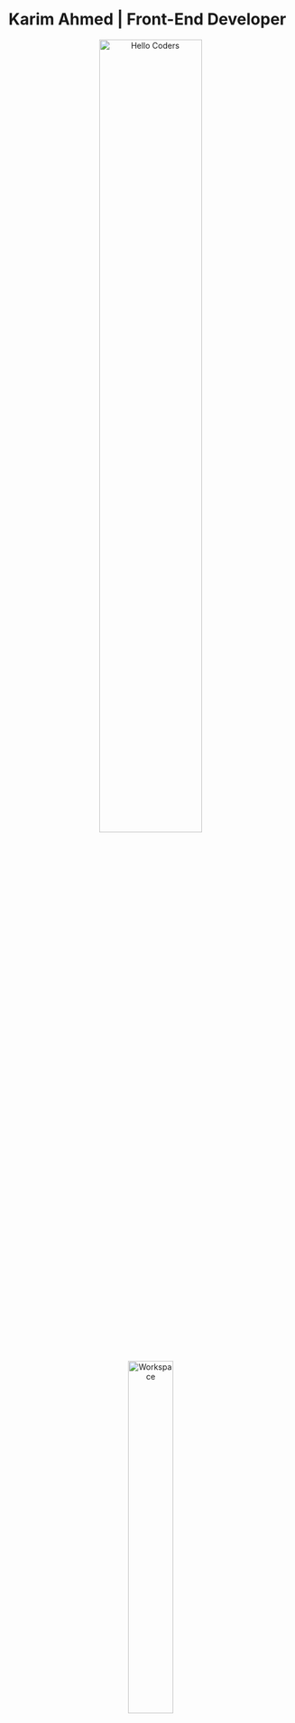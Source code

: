 #        Karim Ahmed | Front-End Developer

<div align="center" width="50%">

<img src="https://github.com/SP-XD/SP-XD/blob/main/images/hellocoders_rounded.gif?raw=true" alt="Hello Coders" width="60%"/> <br> <img src="https://github.com/SP-XD/SP-XD/blob/main/images/dev-working_rounded.gif?raw=true" alt="Workspace"  width="40%"/><br>

<details>
<p><strong> <summary> 🎧 Busy coding & vibing to: </summary> </strong></p>

</details>

![Profile Views](https://komarev.com/ghpvc/?username=karim-ahmed\&style=flat\&color=orange\&label=PROFILE+VIEWS)

</div>

---

## 👋 About Me

I’m **Karim Ahmed**, a passionate **Front-End Developer** specialized in creating modern, responsive, and user-friendly web applications.

* 🔭 Currently working on: **Front-end projects & portfolio apps**
* 🌱 Learning: **Next.js and advanced UI/UX design**
* 💬 Ask me about: **React, TailwindCSS, Bootstrap, JavaScript**
* 📫 Reach me at: **[karimsolimanfcb10@gmail.com](mailto:karimsolimanfcb10@gmail.com)** | [LinkedIn](www.linkedin.com/in/karim-soliman-a45a1a1b4

) | [Portfolio](#)
* ⚡ Fun fact: I love building clean UI with smooth animations

---

## 🧰 Tech Stack

![HTML](https://img.shields.io/badge/HTML5-E34F26?style=flat\&logo=html5\&logoColor=white)
![CSS](https://img.shields.io/badge/CSS3-1572B6?style=flat\&logo=css3\&logoColor=white)
![JavaScript](https://img.shields.io/badge/JavaScript-323330?style=flat\&logo=javascript\&logoColor=F7DF1E)
![React](https://img.shields.io/badge/React-20232A?style=flat\&logo=react\&logoColor=61DAFB)
![Next.js](https://img.shields.io/badge/Next.js-000000?style=flat\&logo=nextdotjs\&logoColor=white)
![TailwindCSS](https://img.shields.io/badge/Tailwind_CSS-38B2AC?style=flat\&logo=tailwind-css\&logoColor=white)
![Bootstrap](https://img.shields.io/badge/Bootstrap-563D7C?style=flat\&logo=bootstrap\&logoColor=white)
![Git](https://img.shields.io/badge/GIT-E44C30?style=flat\&logo=git\&logoColor=white)
![Figma](https://img.shields.io/badge/Figma-F24E1E?style=flat\&logo=figma\&logoColor=white)

```javascript
class AboutMe {
  const myTools = {
    FrontEnd: ["React", "Next.js", "TailwindCSS", "Bootstrap"],
    Languages: ["HTML", "CSS", "JavaScript"],
    Tools: ["Git", "Figma"]
  };
}
```

---

## ​ Featured Projects

### 1) [Social-app](https://social-app-flax-beta.vercel.app)  
A simple social media web app where users can create, edit, and delete posts & comments.  
- **Tech:** React, JavaScript, CSS, HTML  
- ⭐ Stars: 0  
- [GitHub Repo](https://github.com/KarimASoliman3/Social-app)
- [Live Demo](https://social-app-flax-beta.vercel.app/)  

### 2) [Portfoilio](https://portfoilio-lyart.vercel.app)  
Personal portfolio app built with React and Vite.  
- **Tech:** React, Vite, JavaScript, CSS, HTML  
- ⭐ Stars: 1  
- [GitHub Repo](https://github.com/KarimASoliman3/Portfoilio)
- [Live Demo](https://portfoilio-lyart.vercel.app/)  

### 3) [Weather-API](https://karimasoliman3.github.io/Weather-API/)  
A simple weather web app using HTML, CSS, JS.  
- **Tech:** HTML, CSS, JavaScript  
- [Live Demo](https://karimasoliman3.github.io/Weather-API/)  
- [GitHub Repo](https://github.com/KarimASoliman3/Weather-API)

### 4) [Smart-Login-System](https://karimasoliman3.github.io/Smart-Login-System/)  
Login system with signup, login/logout using localStorage.  
- **Tech:** HTML, CSS, Bootstrap, JavaScript  
- [Live Demo](https://karimasoliman3.github.io/Smart-Login-System/)  
- [GitHub Repo](https://github.com/KarimASoliman3/Smart-Login-System)

### 5) [CRUDS](https://karimasoliman3.github.io/CRUDS/)  
A basic CRUD app built with HTML, CSS, Bootstrap, JavaScript.  
- **Tech:** HTML, CSS, Bootstrap, JavaScript  
- [Live Demo](https://karimasoliman3.github.io/CRUDS/)  
- [GitHub Repo](https://github.com/KarimASoliman3/CRUDS)

### 6) [Bookmarker](https://karimasoliman3.github.io/Bookmarker/)  
A sleek bookmark manager built with HTML, CSS, Bootstrap, and JavaScript.  
- **Tech:** HTML, CSS, Bootstrap, JavaScript  
- [Live Demo](https://karimasoliman3.github.io/Bookmarker/)  
- [GitHub Repo](https://github.com/KarimASoliman3/Bookmarker)

### 7) [Devfolio-template-](https://karimasoliman3.github.io/Devfolio-template-/)  
Responsive Devfolio template using HTML, CSS, Bootstrap.  
- **Tech:** HTML, CSS, Bootstrap  
- [Live Demo](https://karimasoliman3.github.io/Devfolio-template-/)  
- [GitHub Repo](https://github.com/KarimASoliman3/Devfolio-template-)

### 8) [Daniels-template-](https://daniels-template.netlify.app/)  
A clean, responsive portfolio template built with HTML, CSS, and Bootstrap.  
- **Tech:** HTML, CSS, Bootstrap  
- [Live Demo](https://daniels-template.netlify.app/)  
- [GitHub Repo](https://github.com/KarimASoliman3/Daniels-template-)


## 📊 GitHub Stats

<div align="center">
<img src
